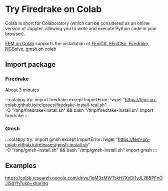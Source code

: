 # Try Firedrake on Colab

Colab is short for Colaboratory (which can be considered as an online version of
Jupyter, allowing you to write and execute Python code in your browser).

[FEM on Colab](https://fem-on-colab.github.io/index.html) supports the
installation of [FEniCS, FEniCSx, Firedrake, NGSolve, gmsh](https://fem-on-colab.github.io/packages.html) on colab
## Import package

### Firedrake

About 3 minutes

:::colabpy
try:
    import firedrake
except ImportError:
    !wget "https://fem-on-colab.github.io/releases/firedrake-install-real.sh" \
        -O "/tmp/firedrake-install.sh" && bash "/tmp/firedrake-install.sh"
    import firedrake
:::

### Gmsh

:::colabpy
try:
    import gmsh
except ImportError:
    !wget "https://fem-on-colab.github.io/releases/gmsh-install.sh" \
        -O "/tmp/gmsh-install.sh" && bash "/tmp/gmsh-install.sh"
    import gmsh
:::

## Examples

https://colab.research.google.com/drive/1gM3zMWTskH7XyDi1yJL76BPFnOJjSdYh?usp=sharing
